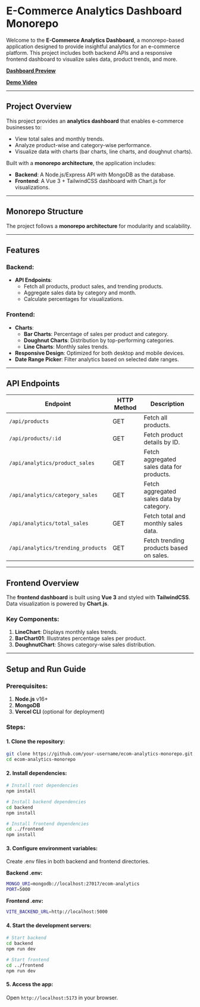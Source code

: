 # E-Commerce Analytics Dashboard Monorepo

Welcome to the **E-Commerce Analytics Dashboard**, a monorepo-based application designed to provide insightful analytics for an e-commerce platform. This project includes both backend APIs and a responsive frontend dashboard to visualize sales data, product trends, and more.

[**Dashboard Preview**](images/dashboard.png)

[**Demo Video**](images/dashboard_video.webm)

---

## Project Overview

This project provides an **analytics dashboard** that enables e-commerce businesses to:
- View total sales and monthly trends.
- Analyze product-wise and category-wise performance.
- Visualize data with charts (bar charts, line charts, and doughnut charts).

Built with a **monorepo architecture**, the application includes:
- **Backend**: A Node.js/Express API with MongoDB as the database.
- **Frontend**: A Vue 3 + TailwindCSS dashboard with Chart.js for visualizations.

---

## Monorepo Structure

The project follows a **monorepo architecture** for modularity and scalability.


---

## Features

### Backend:
- **API Endpoints**:
  - Fetch all products, product sales, and trending products.
  - Aggregate sales data by category and month.
  - Calculate percentages for visualizations.

### Frontend:
- **Charts**:
  - **Bar Charts**: Percentage of sales per product and category.
  - **Doughnut Charts**: Distribution by top-performing categories.
  - **Line Charts**: Monthly sales trends.
- **Responsive Design**: Optimized for both desktop and mobile devices.
- **Date Range Picker**: Filter analytics based on selected date ranges.

---

## API Endpoints

| Endpoint                        | HTTP Method | Description                              |
|---------------------------------|-------------|------------------------------------------|
| `/api/products`                 | GET         | Fetch all products.                     |
| `/api/products/:id`             | GET         | Fetch product details by ID.            |
| `/api/analytics/product_sales`  | GET         | Fetch aggregated sales data for products. |
| `/api/analytics/category_sales` | GET         | Fetch aggregated sales data by category. |
| `/api/analytics/total_sales`    | GET         | Fetch total and monthly sales data.      |
| `/api/analytics/trending_products` | GET      | Fetch trending products based on sales. |

---

## Frontend Overview

The **frontend dashboard** is built using **Vue 3** and styled with **TailwindCSS**. Data visualization is powered by **Chart.js**.

### Key Components:
1. **LineChart**: Displays monthly sales trends.
2. **BarChart01**: Illustrates percentage sales per product.
3. **DoughnutChart**: Shows category-wise sales distribution.

---

## Setup and Run Guide

### Prerequisites:
1. **Node.js** v16+  
2. **MongoDB**  
3. **Vercel CLI** (optional for deployment)

### Steps:

#### 1. Clone the repository:
```bash
git clone https://github.com/your-username/ecom-analytics-monorepo.git
cd ecom-analytics-monorepo
```

#### 2. Install dependencies:
```bash
# Install root dependencies
npm install

# Install backend dependencies
cd backend
npm install

# Install frontend dependencies
cd ../frontend
npm install
```

#### 3. Configure environment variables:
Create .env files in both backend and frontend directories.

**Backend .env:**

```bash
MONGO_URI=mongodb://localhost:27017/ecom-analytics
PORT=5000
```

**Frontend .env:**

```bash
VITE_BACKEND_URL=http://localhost:5000
```

#### 4. Start the development servers:
```bash
# Start backend
cd backend
npm run dev

# Start frontend
cd ../frontend
npm run dev

```
#### 5. Access the app:


Open `http://localhost:5173` in your browser.